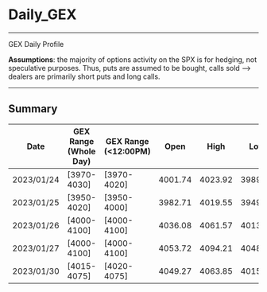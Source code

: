 # Daily_GEX


*** 
GEX Daily Profile 

**Assumptions**: the majority of options activity on the SPX is for hedging, not speculative purposes. Thus, puts are assumed to be bought, calls sold --> dealers are primarily short puts and long calls.


*** 

## Summary

| Date | GEX Range (Whole Day) | GEX Range (<12:00PM) | Open | High | Low | Closed | HIT？| Profile Details |
|---|---|---|---|---|---|---|---|---|
| 2023/01/24 | [3970-4030] | [3970-4020] | 4001.74 | 4023.92 | 3989.79 | 4016.94 | Yes (Yes) | <a href="https://fengqifang.github.io/Daily_GEX/0124_GEX.html" title="2023/01/24">2023/01/24</a> |
| 2023/01/25 | [3950-4020] | [3950-4000] | 3982.71 | 4019.55 | 3949.06 | 4016.22 | Yes (No)  | <a href="https://fengqifang.github.io/Daily_GEX/0125_GEX.html" title="2023/01/25">2023/01/25</a>|
| 2023/01/26 | [4000-4100] | [4000-4100] | 4036.08 | 4061.57 | 4013.29 | 4060.43 | Yes (Yes) | <a href="https://fengqifang.github.io/Daily_GEX/0126_GEX.html" title="2023/01/26">2023/01/26</a> |
| 2023/01/27 | [4000-4100] | [4000-4100] | 4053.72 | 4094.21 | 4048.70 | 4070.56 | Yes (Yes) | <a href="https://fengqifang.github.io/Daily_GEX/0127_GEX.html" title="2023/01/27">2023/01/27</a> |
| 2023/01/30 | [4015-4075] | [4020-4075] | 4049.27 | 4063.85 | 4015.55 | 4017.76 | Yes (No) | <a href="https://fengqifang.github.io/Daily_GEX/0130_GEX.html" title="2023/01/30">2023/01/30</a> |

